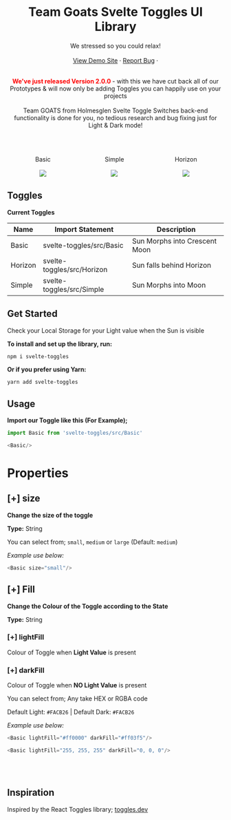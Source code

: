 
  <div align="center">
<h1>Team Goats Svelte Toggles UI Library</h1>
    We stressed so you could relax!
    <br />
    <br />
    <a href="https://sveltetoggles.onrender.com" disabled>View Demo Site</a>
    ·
    <a href="https://github.com/Team-GOATS/svelte-toggles-npm-package/issues">Report Bug</a>
    ·

  <br/>
  <br/>

   <span style="color:red"><strong> We've just released Version 2.0.0 </strong></span>- with this we have cut back all of our Prototypes & will now only be adding Toggles you can happily use on your projects
  <br />
  <br />
  Team GOATS from Holmesglen Svelte Toggle Switches back-end functionality is done for you, no tedious research and bug fixing just for Light & Dark mode! 

  <br />
  <br />
  <div style="display: flex" align="center">
  <div style="width: 33%;">
  <p>Basic</p>
  <img src="https://media3.giphy.com/media/v1.Y2lkPTc5MGI3NjExcDhxZzE4dXd1M2VmbW52emQ4bXZnZXdqdHY0aGZxenJqazVid2xhOCZlcD12MV9pbnRlcm5hbF9naWZfYnlfaWQmY3Q9Zw/d0GKBjUK11NfpeXV2k/giphy.gif" style="margin: 2px">
  </div>

  <div style="width: 33%;">
    <p>Simple</p>
    <img src="https://media2.giphy.com/media/v1.Y2lkPTc5MGI3NjExenRyZjZ1bmdvYzR2NXF5M3RtazViYm95MXI1MXA0OTdvenRzdHpqNiZlcD12MV9pbnRlcm5hbF9naWZfYnlfaWQmY3Q9Zw/pJ5jHRwItT5BPV38Ij/giphy.gif" style="margin: 2px">
  </div>

  <div style="width: 33%;">
    <p>Horizon</p>
    <img src="https://media3.giphy.com/media/v1.Y2lkPTc5MGI3NjExcDc2bmtmcjZvc3lnajk2MHlkOGhtajQzcWNrbmtmdmJoN2hrZ3UzciZlcD12MV9pbnRlcm5hbF9naWZfYnlfaWQmY3Q9Zw/1h4hrHJNvhul1bXES3/giphy.gif" style="margin: 2px">
  </div>
  </div>
  
  </div>


## Toggles

**Current Toggles**

| Name                         | Import Statement         | Description |
-------------------------|--------------------------|---------------|
|Basic      | svelte-toggles/src/Basic          | Sun Morphs into Crescent Moon  |
|Horizon      | svelte-toggles/src/Horizon          | Sun falls behind Horizon  |
|Simple      | svelte-toggles/src/Simple          | Sun Morphs into Moon  |


## Get Started


Check your Local Storage for your Light value when the Sun is visible

**To install and set up the library, run:**

```sh
npm i svelte-toggles
```

**Or if you prefer using Yarn:**

```sh
yarn add svelte-toggles
```

## Usage
**Import our Toggle like this (For Example);**
```js
import Basic from 'svelte-toggles/src/Basic'

<Basic/>
```
# Properties

## [+] size

__Change the size of the toggle__

__Type:__ String

You can select from; `small`, `medium` or `large` (Default: `medium`)

_Example use below:_
```js
<Basic size="small"/>
```
## [+] Fill

__Change the Colour of the Toggle according to the State__

__Type:__ String


### [+] lightFill

Colour of Toggle when **Light Value** is present

### [+] darkFill

Colour of Toggle when **NO Light Value** is present

You can select from; Any take HEX or RGBA code 

Default Light: `#FACB26` | Default Dark: `#FACB26`

_Example use below:_
```js
<Basic lightFill="#ff0000" darkFill="#ff03f5"/>
```
```js
<Basic lightFill="255, 255, 255" darkFill="0, 0, 0"/>
```

<br />
<br />

## Inspiration
Inspired by the React Toggles library; <a href="https://www.toggles.dev"> toggles.dev</a>